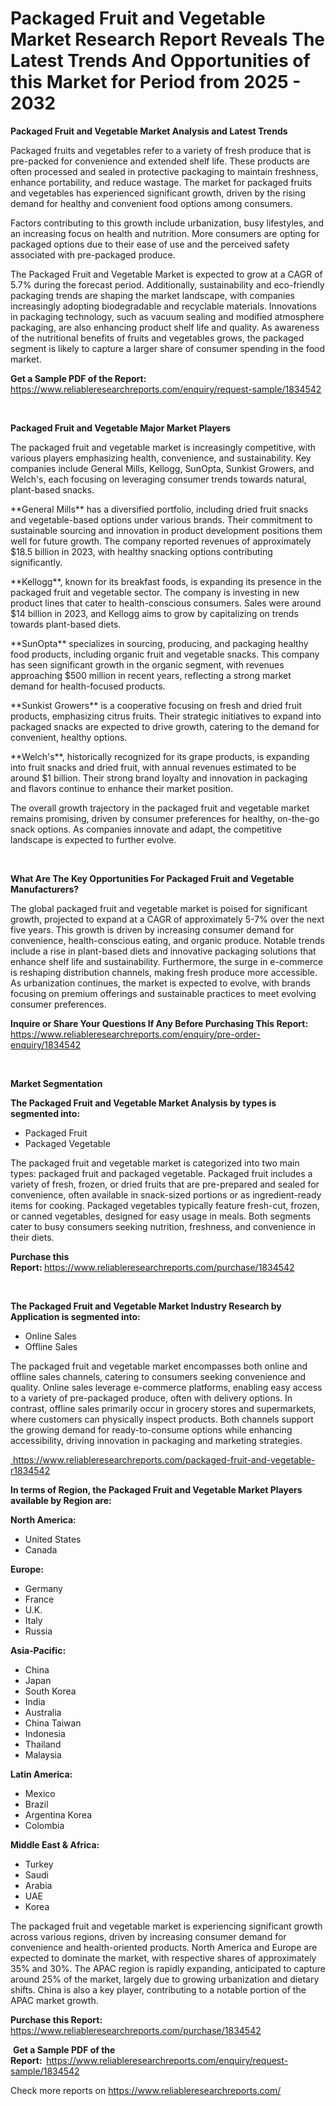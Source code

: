 <p><h1>Packaged Fruit and Vegetable Market Research Report Reveals The Latest Trends And Opportunities of this Market for Period from 2025 - 2032</h1></p><p><strong>Packaged Fruit and Vegetable Market Analysis and Latest Trends</strong></p>
<p><p>Packaged fruits and vegetables refer to a variety of fresh produce that is pre-packed for convenience and extended shelf life. These products are often processed and sealed in protective packaging to maintain freshness, enhance portability, and reduce wastage. The market for packaged fruits and vegetables has experienced significant growth, driven by the rising demand for healthy and convenient food options among consumers. </p><p>Factors contributing to this growth include urbanization, busy lifestyles, and an increasing focus on health and nutrition. More consumers are opting for packaged options due to their ease of use and the perceived safety associated with pre-packaged produce. </p><p>The Packaged Fruit and Vegetable Market is expected to grow at a CAGR of 5.7% during the forecast period. Additionally, sustainability and eco-friendly packaging trends are shaping the market landscape, with companies increasingly adopting biodegradable and recyclable materials. Innovations in packaging technology, such as vacuum sealing and modified atmosphere packaging, are also enhancing product shelf life and quality. As awareness of the nutritional benefits of fruits and vegetables grows, the packaged segment is likely to capture a larger share of consumer spending in the food market.</p></p>
<p><strong>Get a Sample PDF of the Report:&nbsp;</strong> <a href="https://www.reliableresearchreports.com/enquiry/request-sample/1834542?utm_campaign=3012&utm_medium=2&utm_source=Github&utm_content=ia&utm_term=07042025&utm_id=packaged-fruit-and-vegetable">https://www.reliableresearchreports.com/enquiry/request-sample/1834542</a></p>
<p>&nbsp;</p>
<p><strong>Packaged Fruit and Vegetable Major Market Players</strong></p>
<p><p>The packaged fruit and vegetable market is increasingly competitive, with various players emphasizing health, convenience, and sustainability. Key companies include General Mills, Kellogg, SunOpta, Sunkist Growers, and Welch's, each focusing on leveraging consumer trends towards natural, plant-based snacks.</p><p>**General Mills** has a diversified portfolio, including dried fruit snacks and vegetable-based options under various brands. Their commitment to sustainable sourcing and innovation in product development positions them well for future growth. The company reported revenues of approximately $18.5 billion in 2023, with healthy snacking options contributing significantly.</p><p>**Kellogg**, known for its breakfast foods, is expanding its presence in the packaged fruit and vegetable sector. The company is investing in new product lines that cater to health-conscious consumers. Sales were around $14 billion in 2023, and Kellogg aims to grow by capitalizing on trends towards plant-based diets.</p><p>**SunOpta** specializes in sourcing, producing, and packaging healthy food products, including organic fruit and vegetable snacks. This company has seen significant growth in the organic segment, with revenues approaching $500 million in recent years, reflecting a strong market demand for health-focused products.</p><p>**Sunkist Growers** is a cooperative focusing on fresh and dried fruit products, emphasizing citrus fruits. Their strategic initiatives to expand into packaged snacks are expected to drive growth, catering to the demand for convenient, healthy options.</p><p>**Welch's**, historically recognized for its grape products, is expanding into fruit snacks and dried fruit, with annual revenues estimated to be around $1 billion. Their strong brand loyalty and innovation in packaging and flavors continue to enhance their market position.</p><p>The overall growth trajectory in the packaged fruit and vegetable market remains promising, driven by consumer preferences for healthy, on-the-go snack options. As companies innovate and adapt, the competitive landscape is expected to further evolve.</p></p>
<p>&nbsp;</p>
<p><strong>What Are The Key Opportunities For Packaged Fruit and Vegetable Manufacturers?</strong></p>
<p><p>The global packaged fruit and vegetable market is poised for significant growth, projected to expand at a CAGR of approximately 5-7% over the next five years. This growth is driven by increasing consumer demand for convenience, health-conscious eating, and organic produce. Notable trends include a rise in plant-based diets and innovative packaging solutions that enhance shelf life and sustainability. Furthermore, the surge in e-commerce is reshaping distribution channels, making fresh produce more accessible. As urbanization continues, the market is expected to evolve, with brands focusing on premium offerings and sustainable practices to meet evolving consumer preferences.</p></p>
<p><strong>Inquire or Share Your Questions If Any Before Purchasing This Report:</strong> <a href="https://www.reliableresearchreports.com/enquiry/pre-order-enquiry/1834542?utm_campaign=3012&utm_medium=2&utm_source=Github&utm_content=ia&utm_term=07042025&utm_id=packaged-fruit-and-vegetable">https://www.reliableresearchreports.com/enquiry/pre-order-enquiry/1834542</a></p>
<p>&nbsp;</p>
<p><strong>Market Segmentation</strong></p>
<p><strong>The Packaged Fruit and Vegetable Market Analysis by types is segmented into:</strong></p>
<p><ul><li>Packaged Fruit</li><li>Packaged Vegetable</li></ul></p>
<p><p>The packaged fruit and vegetable market is categorized into two main types: packaged fruit and packaged vegetable. Packaged fruit includes a variety of fresh, frozen, or dried fruits that are pre-prepared and sealed for convenience, often available in snack-sized portions or as ingredient-ready items for cooking. Packaged vegetables typically feature fresh-cut, frozen, or canned vegetables, designed for easy usage in meals. Both segments cater to busy consumers seeking nutrition, freshness, and convenience in their diets.</p></p>
<p><strong>Purchase this Report:&nbsp;</strong><a href="https://www.reliableresearchreports.com/purchase/1834542?utm_campaign=3012&utm_medium=2&utm_source=Github&utm_content=ia&utm_term=07042025&utm_id=packaged-fruit-and-vegetable">https://www.reliableresearchreports.com/purchase/1834542</a></p>
<p>&nbsp;</p>
<p><strong>The Packaged Fruit and Vegetable Market Industry Research by Application is segmented into:</strong></p>
<p><ul><li>Online Sales</li><li>Offline Sales</li></ul></p>
<p><p>The packaged fruit and vegetable market encompasses both online and offline sales channels, catering to consumers seeking convenience and quality. Online sales leverage e-commerce platforms, enabling easy access to a variety of pre-packaged produce, often with delivery options. In contrast, offline sales primarily occur in grocery stores and supermarkets, where customers can physically inspect products. Both channels support the growing demand for ready-to-consume options while enhancing accessibility, driving innovation in packaging and marketing strategies.</p></p>
<p><a href="https://www.reliableresearchreports.com/packaged-fruit-and-vegetable-r1834542?utm_campaign=3012&utm_medium=2&utm_source=Github&utm_content=ia&utm_term=07042025&utm_id=packaged-fruit-and-vegetable">&nbsp;https://www.reliableresearchreports.com/packaged-fruit-and-vegetable-r1834542</a></p>
<p><strong>In terms of Region, the Packaged Fruit and Vegetable Market Players available by Region are:</strong></p>
<p>
    <p> <strong> North America: </strong>
        <ul>
            <li>United States</li>
            <li>Canada</li>
        </ul>
        </p> 
    <p> <strong> Europe: </strong>
        <ul>
            <li>Germany</li>
            <li>France</li>
            <li>U.K.</li>
            <li>Italy</li>
            <li>Russia</li>
        </ul>
        </p> 
    <p> <strong> Asia-Pacific: </strong>
        <ul>
            <li>China</li>
            <li>Japan</li>
            <li>South Korea</li>
            <li>India</li>
            <li>Australia</li>
            <li>China Taiwan</li>
            <li>Indonesia</li>
            <li>Thailand</li>
            <li>Malaysia</li>
        </ul>
        </p> 
    <p> <strong> Latin America: </strong>
        <ul>
            <li>Mexico</li>
            <li>Brazil</li>
            <li>Argentina Korea</li>
            <li>Colombia</li>
        </ul>
        </p> 
    <p> <strong> Middle East & Africa: </strong>
        <ul>
            <li>Turkey</li>
            <li>Saudi</li>
            <li>Arabia</li>
            <li>UAE</li>
            <li>Korea</li>
        </ul>
    </p>
    </p>
<p><p>The packaged fruit and vegetable market is experiencing significant growth across various regions, driven by increasing consumer demand for convenience and health-oriented products. North America and Europe are expected to dominate the market, with respective shares of approximately 35% and 30%. The APAC region is rapidly expanding, anticipated to capture around 25% of the market, largely due to growing urbanization and dietary shifts. China is also a key player, contributing to a notable portion of the APAC market growth.</p></p>
<p><strong>Purchase this Report: </strong><a href="https://www.reliableresearchreports.com/purchase/1834542?utm_campaign=3012&utm_medium=2&utm_source=Github&utm_content=ia&utm_term=07042025&utm_id=packaged-fruit-and-vegetable">https://www.reliableresearchreports.com/purchase/1834542</a></p>
<p>&nbsp;<strong>Get a Sample PDF of the Report:&nbsp;&nbsp;</strong><a href="https://www.reliableresearchreports.com/enquiry/request-sample/1834542?utm_campaign=3012&utm_medium=2&utm_source=Github&utm_content=ia&utm_term=07042025&utm_id=packaged-fruit-and-vegetable">https://www.reliableresearchreports.com/enquiry/request-sample/1834542</a></p>
<p><strong></strong></p>
<p>Check more reports on <a href="https://www.reliableresearchreports.com/?utm_campaign=3012&utm_medium=2&utm_source=Github&utm_content=ia&utm_term=07042025&utm_id=packaged-fruit-and-vegetable">https://www.reliableresearchreports.com/</a></p>